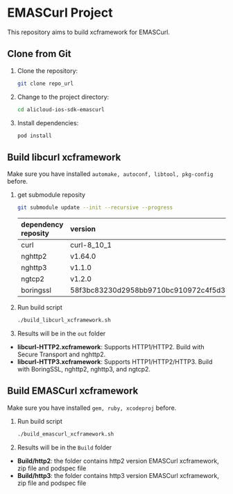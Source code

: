 # EMASCurl Project
This repository aims to build xcframework for EMASCurl.

## Clone from Git

1. Clone the repository:
    ```bash
    git clone repo_url
    ```
   
2. Change to the project directory:
    ```bash
    cd alicloud-ios-sdk-emascurl
    ```

3. Install dependencies:
    ```bash
    pod install
    ```

## Build libcurl xcframework
Make sure you have installed `automake, autoconf, libtool, pkg-config` before.

1. get submodule reposity
    ```bash
    git submodule update --init --recursive --progress
    ```
   | dependency reposity     | version     |
   |:---------|:---------|
   | curl  | curl-8_10_1  |
   | nghttp2  | v1.64.0  |
   | nghttp3  | v1.1.0  |
   | ngtcp2  | v1.2.0  |
   | boringssl  |  58f3bc83230d2958bb9710bc910972c4f5d382dc  |

2. Run build script
    ```bash
    ./build_libcurl_xcframework.sh
    ```

3. Results will be in the `out` folder
- **libcurl-HTTP2.xcframework**: Supports HTTP1/HTTP2. Build with Secure Transport and nghttp2.
- **libcurl-HTTP3.xcframework**: Supports HTTP1/HTTP2/HTTP3. Build with BoringSSL, nghttp2, nghttp3, and ngtcp2.

## Build EMASCurl xcframework

Make sure you have installed `gem, ruby, xcodeproj` before.

1. Run build script
    ```bash
    ./build_emascurl_xcframework.sh
    ```

2. Results will be in the `Build` folder
- **Build/http2**: the folder contains http2 version EMASCurl xcframework, zip file and podspec file
- **Build/http3**: the folder contains http3 version EMASCurl xcframework, zip file and podspec file